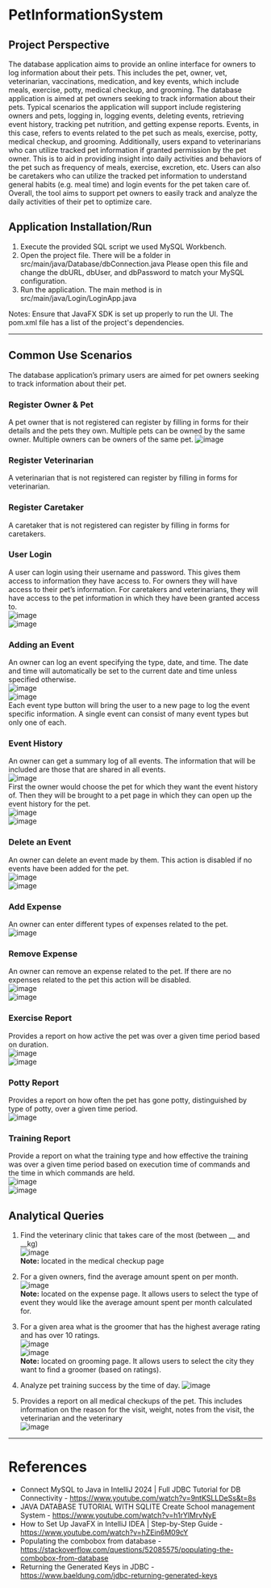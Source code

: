 # PetInformationSystem

## Project Perspective
The database application aims to provide an online interface for owners to log information about their pets. This includes the pet, owner, vet, veterinarian, vaccinations, medication, and key events, which include meals, exercise, potty, medical checkup, and grooming. The database application is aimed at pet owners seeking to track information about their pets. Typical scenarios the application will support include registering owners and pets, logging in, logging events, deleting events, retrieving event history, tracking pet nutrition, and getting expense reports. Events, in this case, refers to events related to the pet such as meals, exercise, potty, medical checkup, and grooming. 
Additionally, users expand to veterinarians who can utilize tracked pet information if granted permission by the pet owner. This is to aid in providing insight into daily activities and behaviors of the pet such as frequency of meals, exercise, excretion, etc. Users can also be caretakers who can utilize the tracked pet information to understand general habits (e.g. meal time) and login events for the pet taken care of. Overall, the tool aims to support pet owners to easily track and analyze the daily activities of their pet to optimize care.

## Application Installation/Run
1. Execute the provided SQL script we used MySQL Workbench.
2. Open the project file. There will be a folder in src/main/java/Database/dbConnection.java Please open this file and change the dbURL, dbUser, and dbPassword to match your MySQL configuration.
3. Run the application. The main method is in src/main/java/Login/LoginApp.java

Notes: Ensure that JavaFX SDK is set up properly to run the UI. The pom.xml file has a list of the project's dependencies. 

---
## Common Use Scenarios
The database application’s primary users are aimed for pet owners seeking to track information about their pet.

### Register Owner & Pet
A pet owner that is not registered can register by filling in forms for their details and the pets they own. Multiple pets can be owned by the same owner. Multiple owners can be owners of the same pet. 
![image](https://github.com/user-attachments/assets/1a115fd4-7f1b-4321-9b67-4fbdeec50b66)

### Register Veterinarian
A veterinarian that is not registered can register by filling in forms for veterinarian. 

### Register Caretaker
A caretaker that is not registered can register by filling in forms for caretakers. 


### User Login
A user can login using their username and password. This gives them access to information they have access to. For owners they will have access to their pet’s information. For caretakers and veterinarians, they will have access to the pet information in which they have been granted access to.
<br />![image](https://github.com/user-attachments/assets/c58bd9d2-11f6-4d93-b963-c9583b2c78de)
<br />![image](https://github.com/user-attachments/assets/d5385f8a-e6c7-474c-887a-9132b2a8c55e)

### Adding an Event
An owner can log an event specifying the type, date, and time. The date and time will automatically be set to the current date and time unless specified otherwise.
<br />![image](https://github.com/user-attachments/assets/285dce37-9816-40b2-948d-3ca7c6451e38)
<br />![image](https://github.com/user-attachments/assets/876b4b78-5d07-4d9f-a3d6-9b925a4959b2)
<br /> Each event type button will bring the user to a new page to log the event specific information. A single event can consist of many event types but only one of each.

### Event History
An owner can get a summary log of all events. The information that will be included are those that are shared in all events.
<br />![image](https://github.com/user-attachments/assets/3af8cd2c-1a4c-4268-bab0-8af61b12c715)
<br /> First the owner would choose the pet for which they want the event history of. Then they will be brought to a pet page in which they can open up the event history for the pet.
<br />![image](https://github.com/user-attachments/assets/c2e32588-59db-45cf-b5d5-0a0ca34f7314)
<br />![image](https://github.com/user-attachments/assets/5f709c89-ceec-4d60-a0fc-25081734c067)

### Delete an Event
An owner can delete an event made by them. This action is disabled if no events have been added for the pet.
<br />![image](https://github.com/user-attachments/assets/88656a68-80e7-4415-9252-df6f15984ff1)
<br />![image](https://github.com/user-attachments/assets/94b92ec2-a524-411a-8b79-cb86fd505b68)

### Add Expense
An owner can enter different types of expenses related to the pet. 
<br />![image](https://github.com/user-attachments/assets/70ac6334-8cc3-4eba-a0ae-de5064c63a6c)

### Remove Expense
An owner can remove an expense related to the pet. If there are no expenses related to the pet this action will be disabled.
<br />![image](https://github.com/user-attachments/assets/df78f119-a5ec-42ed-970f-5030d415774e)
<br />![image](https://github.com/user-attachments/assets/e1adbde2-d5d3-4e5f-bdc8-99ed66ebed5f)

### Exercise Report 
Provides a report on how active the pet was over a given time period based on duration. 
<br />![image](https://github.com/user-attachments/assets/8582437d-ab74-49f6-b488-9a91493b6bd8)
<br />![image](https://github.com/user-attachments/assets/dc49bf5c-d91e-429d-a8c0-473e20db1eb8)


### Potty Report
Provides a report on how often the pet has gone potty, distinguished by type of potty, over a given time period.
<br />![image](https://github.com/user-attachments/assets/9c763f3e-96a4-4d68-9693-6f2190889931)

### Training Report
Provide a report on what the training type and how effective the training was over a given time period based on execution time of commands and the time in which commands are held.
<br />![image](https://github.com/user-attachments/assets/01f7b861-a75b-4de5-8d90-dfc1ee7f29e2)
<br />![image](https://github.com/user-attachments/assets/7cd7dab6-e56e-4d67-a74d-96f216ab89fa)

## Analytical Queries 
1. Find the veterinary clinic that takes care of the most <species> (between __ and __kg)
   <br />![image](https://github.com/user-attachments/assets/30935456-90f3-4ff5-b283-339ff2a15035)
   <br />**Note:** located in the medical checkup page
2. For a given owners, find the average amount spent on <eventType> per month.
   <br />![image](https://github.com/user-attachments/assets/439c0c25-c085-43e9-8853-51fa8ac97971)
   <br />**Note:** located on the expense page. It allows users to select the type of event they would like the average amount spent per month calculated for.
   
3. For a given area what is the groomer that has the highest average rating and has over 10 ratings.
   <br />![image](https://github.com/user-attachments/assets/9dfcd000-d351-46c1-8ecf-2cdf2db1176c)
   <br />![image](https://github.com/user-attachments/assets/afd33a31-e15b-4362-ad93-4a002e5b0415)
   <br />**Note:** located on grooming page. It allows users to select the city they want to find a groomer (based on ratings).
   
4. Analyze pet training success by the time of day.
   ![image](https://github.com/user-attachments/assets/2d236e28-e6c8-4649-91b4-148193b48fc0)

5. Provides a report on all medical checkups of the pet. This includes information on the reason for the visit, weight, notes from the visit, the veterinarian and the veterinary
<br />![image](https://github.com/user-attachments/assets/197dab57-beac-4640-aa8e-102876e333a5)

----
# References
* Connect MySQL to Java in IntelliJ 2024 | Full JDBC Tutorial for DB Connectivity - https://www.youtube.com/watch?v=9ntKSLLDeSs&t=8s 
* JAVA DATABASE TUTORIAL WITH SQLITE Create School management System - https://www.youtube.com/watch?v=h1rYlMrvNyE
* How to Set Up JavaFX in IntelliJ IDEA | Step-by-Step Guide - https://www.youtube.com/watch?v=hZEin6M09cY
* Populating the combobox from database - https://stackoverflow.com/questions/52085575/populating-the-combobox-from-database
* Returning the Generated Keys in JDBC - https://www.baeldung.com/jdbc-returning-generated-keys

